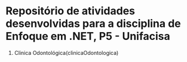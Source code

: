 # Repositório de atividades desenvolvidas para a disciplina de Enfoque em .NET, P5 - Unifacisa

1. Clinica Odontológica(clinicaOdontologica)
